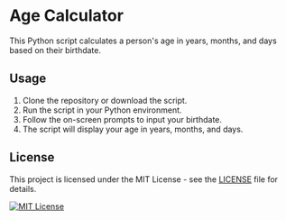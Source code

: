 # Age Calculator

This Python script calculates a person's age in years, months, and days based on their birthdate.

## Usage

1. Clone the repository or download the script.
2. Run the script in your Python environment.
3. Follow the on-screen prompts to input your birthdate.
4. The script will display your age in years, months, and days.

## License

This project is licensed under the MIT License - see the [LICENSE](LICENSE) file for details.

[![MIT License](https://img.shields.io/badge/license-MIT-blue.svg)](LICENSE)
